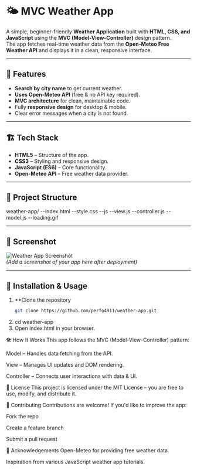 # 🌤️ MVC Weather App

A simple, beginner-friendly **Weather Application** built with **HTML, CSS, and JavaScript** using the **MVC (Model-View-Controller)** design pattern.  
The app fetches real-time weather data from the **Open-Meteo Free Weather API** and displays it in a clean, responsive interface.

---

## 🚀 Features
- **Search by city name** to get current weather.
- **Uses Open-Meteo API** (free & no API key required).
- **MVC architecture** for clean, maintainable code.
- Fully **responsive design** for desktop & mobile.
- Clear error messages when a city is not found.

---

## 🏗️ Tech Stack
- **HTML5** – Structure of the app.
- **CSS3** – Styling and responsive design.
- **JavaScript (ES6)** – Core functionality.
- **Open-Meteo API** – Free weather data provider.

---

## 📂 Project Structure
weather-app/
--index.html
--style.css
--js
  --view.js
  --controller.js
  --model.js
--loading.gif


---

## 📸 Screenshot
![Weather App Screenshot](assets/screenshot.png)  
*(Add a screenshot of your app here after deployment)*

---

## 🔧 Installation & Usage

1. **Clone the repository
   ```bash
   git clone https://github.com/perfo4911/weather-app.git
2. cd weather-app
3. Open index.html in your browser.

🛠️ How It Works
This app follows the MVC (Model-View-Controller) pattern:

Model – Handles data fetching from the API.

View – Manages UI updates and DOM rendering.

Controller – Connects user interactions with data & UI.

📜 License
This project is licensed under the MIT License – you are free to use, modify, and distribute it.

🤝 Contributing
Contributions are welcome!
If you'd like to improve the app:

Fork the repo

Create a feature branch

Submit a pull request

🙌 Acknowledgements
Open-Meteo for providing free weather data.

Inspiration from various JavaScript weather app tutorials.
